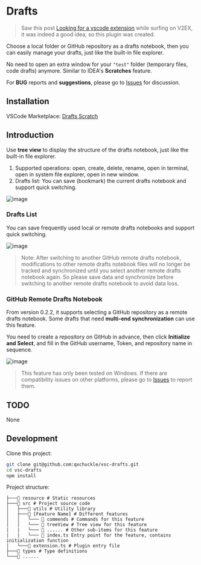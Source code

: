 # Drafts
> Saw this post [Looking for a vscode extension](https://www.v2ex.com/t/1033986) while surfing on V2EX, it was indeed a good idea, so this plugin was created.

Choose a local folder or GitHub repository as a drafts notebook, then you can easily manage your drafts, just like the built-in file explorer.

No need to open an extra window for your `"test"` folder (temporary files, code drafts) anymore. Similar to IDEA's **Scratches** feature.

For **BUG** reports and **suggestions**, please go to [Issues](https://github.com/qxchuckle/vsc-drafts/issues) for discussion.

## Installation
VSCode Marketplace: [Drafts Scratch](https://marketplace.visualstudio.com/items?itemName=qcqx.qx-drafts)

## Introduction
Use **tree view** to display the structure of the drafts notebook, just like the built-in file explorer.
1. Supported operations: open, create, delete, rename, open in terminal, open in system file explorer, open in new window.
2. Drafts list: You can save (bookmark) the current drafts notebook and support quick switching.

![image](https://github.com/qxchuckle/vsc-drafts/assets/55614189/057aec64-cd1d-412f-b585-7b31142d2d32)

### Drafts List
You can save frequently used local or remote drafts notebooks and support quick switching.

![image](https://github.com/qxchuckle/vsc-drafts/assets/55614189/40f0ec9e-8f18-4471-9fbb-01cde0b768f8)

> Note: After switching to another GitHub remote drafts notebook, modifications to other remote drafts notebook files will no longer be tracked and synchronized until you select another remote drafts notebook again. So please save data and synchronize before switching to another remote drafts notebook to avoid data loss.

### GitHub Remote Drafts Notebook
From version 0.2.2, it supports selecting a GitHub repository as a remote drafts notebook. Some drafts that need **multi-end synchronization** can use this feature.

You need to create a repository on GitHub in advance, then click **Initialize and Select**, and fill in the GitHub username, Token, and repository name in sequence.

![image](https://github.com/qxchuckle/vsc-drafts/assets/55614189/e4a1efe7-dfb3-4f48-857d-19d91fb504e3)

> This feature has only been tested on Windows. If there are compatibility issues on other platforms, please go to [Issues](https://github.com/qxchuckle/vsc-drafts/issues) to report them.

## TODO
None

## Development
Clone this project:

```bash
git clone git@github.com:qxchuckle/vsc-drafts.git
cd vsc-drafts
npm install
```

Project structure:

```
├───📁 resource # Static resources
├───📁 src # Project source code
│   ├───📁 utils # Utility library
│   ├───📁 [Feature Name] # Different features
│   │   └─── 📁 commends # Commands for this feature
│   │   └─── 📁 treeView # Tree view for this feature
|   |   └─── 📁 ...... # Other sub-items for this feature
|   |   └─── 📄 index.ts Entry point for the feature, contains initialization function
│   └───📄 extension.ts # Plugin entry file
├───📁 types # Type definitions
└───📄 ......
```
